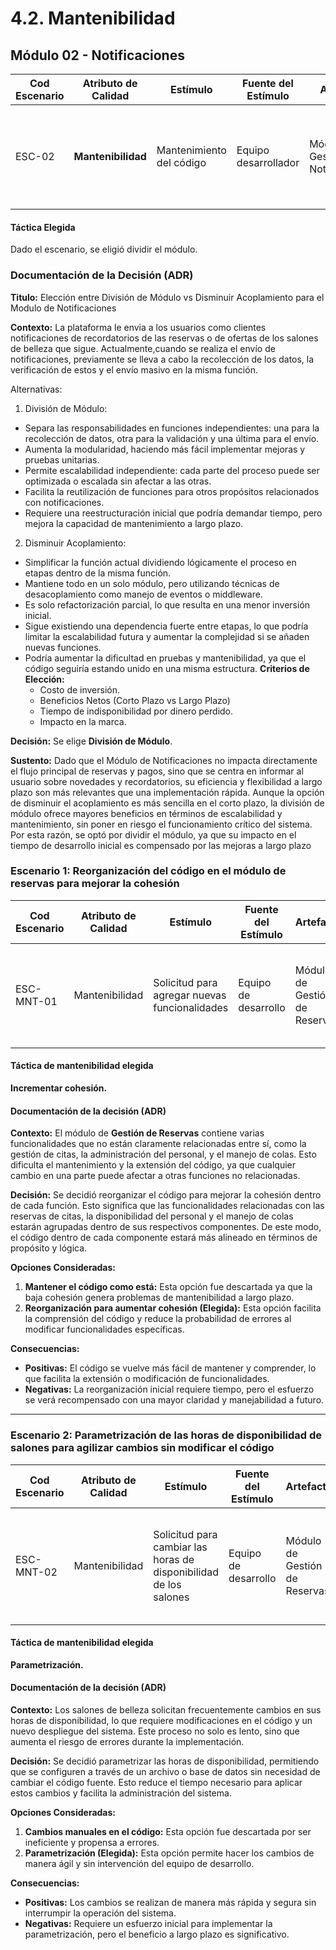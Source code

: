 # 4.2. Mantenibilidad

## Módulo 02 - Notificaciones

| **Cod Escenario** | **Atributo de Calidad** | **Estímulo** | **Fuente del Estímulo** | **Artefacto** | **Entorno** | **Respuesta** | **Medida de Respuesta** |
| --- | --- | --- | --- | --- | --- | --- | --- |
| ESC-02 | **Mantenibilidad** | Mantenimiento del código | Equipo desarrollador | Módulo de Gestión de Notificaciones | Normal | El sistema es fácil de modificar | La modificación del sistema demora menos de un día laboral (8 horas) |

#### Táctica Elegida
Dado el escenario, se eligió dividir el módulo.

### Documentación de la Decisión (ADR)
**Titulo:** Elección entre División de Módulo vs Disminuir Acoplamiento para el Modulo de Notificaciones

**Contexto:** La plataforma le envia a los usuarios como clientes notificaciones de recordatorios de las reservas o de ofertas de los salones de belleza que sigue. Actualmente,cuando se realiza el envío de notificaciones, previamente se lleva a cabo la recolección de los datos, la verificación de estos y el envío masivo en la misma función.

Alternativas:

1. División de Módulo:

- Separa las responsabilidades en funciones independientes: una para la recolección de datos, otra para la validación y una última para el envío.
- Aumenta la modularidad, haciendo más fácil implementar mejoras y pruebas unitarias.
- Permite escalabilidad independiente: cada parte del proceso puede ser optimizada o escalada sin afectar a las otras.
- Facilita la reutilización de funciones para otros propósitos relacionados con notificaciones.
- Requiere una reestructuración inicial que podría demandar tiempo, pero mejora la capacidad de mantenimiento a largo plazo.

2. Disminuir Acoplamiento:

- Simplificar la función actual dividiendo lógicamente el proceso en etapas dentro de la misma función.
- Mantiene todo en un solo módulo, pero utilizando técnicas de desacoplamiento como manejo de eventos o middleware.
- Es solo refactorización parcial, lo que resulta en una menor inversión inicial.
- Sigue existiendo una dependencia fuerte entre etapas, lo que podría limitar la escalabilidad futura y aumentar la complejidad si se añaden nuevas funciones.
- Podría aumentar la dificultad en pruebas y mantenibilidad, ya que el código seguiría estando unido en una misma estructura.
**Criterios de Elección:**
   - Costo de inversión.
   - Beneficios Netos (Corto Plazo vs Largo Plazo)
   - Tiempo de indisponibilidad por dinero perdido.
   - Impacto en la marca.

**Decisión:** Se elige **División de Módulo**.

**Sustento:**  Dado que el Módulo de Notificaciones no impacta directamente el flujo principal de reservas y pagos, sino que se centra en informar al usuario sobre novedades y recordatorios, su eficiencia y flexibilidad a largo plazo son más relevantes que una implementación rápida. Aunque la opción de disminuir el acoplamiento es más sencilla en el corto plazo, la división de módulo ofrece mayores beneficios en términos de escalabilidad y mantenimiento, sin poner en riesgo el funcionamiento crítico del sistema. Por esta razón, se optó por dividir el módulo, ya que su impacto en el tiempo de desarrollo inicial es compensado por las mejoras a largo plazo


### Escenario 1: Reorganización del código en el módulo de reservas para mejorar la cohesión
| **Cod Escenario** | **Atributo de Calidad** | **Estímulo**                               | **Fuente del Estímulo** | **Artefacto**                   | **Entorno**                         | **Respuesta**                                                      | **Medida de Respuesta**                             |
|------------------|-------------------------|--------------------------------------------|-------------------------|---------------------------------|-------------------------------------|--------------------------------------------------------------------|-----------------------------------------------------|
| ESC-MNT-01       | Mantenibilidad           | Solicitud para agregar nuevas funcionalidades | Equipo de desarrollo     | Módulo de Gestión de Reservas   | Entorno de desarrollo y producción  | Reorganizar el código del módulo para que las funcionalidades relacionadas estén más cohesionadas | El cambio se realiza sin afectar otras funcionalidades del sistema  |

#### Táctica de mantenibilidad elegida
**Incrementar cohesión.**

#### Documentación de la decisión (ADR)
**Contexto:**
El módulo de **Gestión de Reservas** contiene varias funcionalidades que no están claramente relacionadas entre sí, como la gestión de citas, la administración del personal, y el manejo de colas. Esto dificulta el mantenimiento y la extensión del código, ya que cualquier cambio en una parte puede afectar a otras funciones no relacionadas.

**Decisión:**
Se decidió reorganizar el código para mejorar la cohesión dentro de cada función. Esto significa que las funcionalidades relacionadas con las reservas de citas, la disponibilidad del personal y el manejo de colas estarán agrupadas dentro de sus respectivos componentes. De este modo, el código dentro de cada componente estará más alineado en términos de propósito y lógica.

**Opciones Consideradas:**
1. **Mantener el código como está:** Esta opción fue descartada ya que la baja cohesión genera problemas de mantenibilidad a largo plazo.
2. **Reorganización para aumentar cohesión (Elegida):** Esta opción facilita la comprensión del código y reduce la probabilidad de errores al modificar funcionalidades específicas.

**Consecuencias:**
- **Positivas:** El código se vuelve más fácil de mantener y comprender, lo que facilita la extensión o modificación de funcionalidades.
- **Negativas:** La reorganización inicial requiere tiempo, pero el esfuerzo se verá recompensado con una mayor claridad y manejabilidad a futuro.

---

### Escenario 2: Parametrización de las horas de disponibilidad de salones para agilizar cambios sin modificar el código

| **Cod Escenario** | **Atributo de Calidad** | **Estímulo**                                | **Fuente del Estímulo** | **Artefacto**                   | **Entorno**                         | **Respuesta**                                                      | **Medida de Respuesta**                             |
|------------------|-------------------------|---------------------------------------------|-------------------------|---------------------------------|-------------------------------------|--------------------------------------------------------------------|-----------------------------------------------------|
| ESC-MNT-02       | Mantenibilidad           | Solicitud para cambiar las horas de disponibilidad de los salones | Equipo de desarrollo     | Módulo de Gestión de Reservas   | Producción                          | Parametrizar las horas de disponibilidad para que puedan ser cambiadas sin modificar el código fuente | El cambio se realiza sin despliegue de código nuevo |

#### Táctica de mantenibilidad elegida
**Parametrización.**

#### Documentación de la decisión (ADR)
**Contexto:**
Los salones de belleza solicitan frecuentemente cambios en sus horas de disponibilidad, lo que requiere modificaciones en el código y un nuevo despliegue del sistema. Este proceso no solo es lento, sino que aumenta el riesgo de errores durante la implementación.

**Decisión:**
Se decidió parametrizar las horas de disponibilidad, permitiendo que se configuren a través de un archivo o base de datos sin necesidad de cambiar el código fuente. Esto reduce el tiempo necesario para aplicar estos cambios y facilita la administración del sistema.

**Opciones Consideradas:**
1. **Cambios manuales en el código:** Esta opción fue descartada por ser ineficiente y propensa a errores.
2. **Parametrización (Elegida):** Esta opción permite hacer los cambios de manera ágil y sin intervención del equipo de desarrollo.

**Consecuencias:**
- **Positivas:** Los cambios se realizan de manera más rápida y segura sin interrumpir la operación del sistema.
- **Negativas:** Requiere un esfuerzo inicial para implementar la parametrización, pero el beneficio a largo plazo es significativo.
